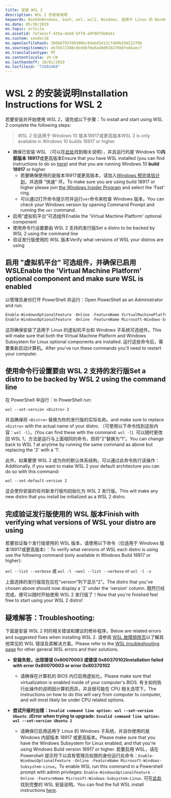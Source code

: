 ```yaml
---
title: 安装 WSL 2
description: WSL 2 的安装说明
keywords: BashOnWindows, bash, wsl, wsl2, Windows, 适用于 Linux 的 Windows 子系统, windowssubsystem, ubuntu, debian, suse, Windows 10, 安装
ms.date: 05/30/2019
ms.topic: article
ms.assetid: 7afaeacf-435a-4e58-bff0-a9f0d75b8a51
ms.custom: seodec18
ms.openlocfilehash: 386b6793f00300bc9dabd1613cfd69b19d222f0b
ms.sourcegitcommit: eb7b572388c6bddbf6e8ad8d01927660fe66aecf
ms.translationtype: MT
ms.contentlocale: zh-CN
ms.lasthandoff: 10/01/2019
ms.locfileid: "71692468"
---
```

# <a name="installation-instructions-for-wsl-2"></a><span data-ttu-id="6a1cd-104">WSL 2 的安装说明</span><span class="sxs-lookup"><span data-stu-id="6a1cd-104">Installation Instructions for WSL 2</span></span>

<span data-ttu-id="6a1cd-105">若要安装并开始使用 WSL 2，请完成以下步骤：</span><span class="sxs-lookup"><span data-stu-id="6a1cd-105">To install and start using WSL 2 complete the following steps:</span></span>

> <span data-ttu-id="6a1cd-106">WSL 2 仅适用于 Windows 10 版本18917或更高版本</span><span class="sxs-lookup"><span data-stu-id="6a1cd-106">WSL 2 is only available in Windows 10 builds 18917 or higher</span></span>

- <span data-ttu-id="6a1cd-107">确保已安装 WSL （可以在[此处](./install-win10.md)找到相关说明），并且运行的是 Windows 10**内部版本 18917**或更高版本</span><span class="sxs-lookup"><span data-stu-id="6a1cd-107">Ensure that you have WSL installed (you can find instructions to do so [here](./install-win10.md)) and that you are running Windows 10 **build 18917** or higher</span></span>
   - <span data-ttu-id="6a1cd-108">若要确保使用的是版本18917或更高版本，请加入[Windows 预览体验计划](https://insider.windows.com/en-us/)，并选择 "快速" 环。</span><span class="sxs-lookup"><span data-stu-id="6a1cd-108">To make sure you are using build 18917 or higher please join [the Windows Insider Program](https://insider.windows.com/en-us/) and select the 'Fast' ring.</span></span> 
   - <span data-ttu-id="6a1cd-109">可以通过打开命令提示符并运行`ver`命令来检查 Windows 版本。</span><span class="sxs-lookup"><span data-stu-id="6a1cd-109">You can check your Windows version by opening Command Prompt and running the `ver` command.</span></span>
- <span data-ttu-id="6a1cd-110">启用“虚拟机平台”可选组件</span><span class="sxs-lookup"><span data-stu-id="6a1cd-110">Enable the 'Virtual Machine Platform' optional component</span></span>
- <span data-ttu-id="6a1cd-111">使用命令行设置要由 WSL 2 支持的发行版</span><span class="sxs-lookup"><span data-stu-id="6a1cd-111">Set a distro to be backed by WSL 2 using the command line</span></span>
- <span data-ttu-id="6a1cd-112">验证发行版使用的 WSL 版本</span><span class="sxs-lookup"><span data-stu-id="6a1cd-112">Verify what versions of WSL your distros are using</span></span>

## <a name="enable-the-virtual-machine-platform-optional-component-and-make-sure-wsl-is-enabled"></a><span data-ttu-id="6a1cd-113">启用 "虚拟机平台" 可选组件，并确保已启用 WSL</span><span class="sxs-lookup"><span data-stu-id="6a1cd-113">Enable the 'Virtual Machine Platform' optional component and make sure WSL is enabled</span></span>

<span data-ttu-id="6a1cd-114">以管理员身份打开 PowerShell 并运行：</span><span class="sxs-lookup"><span data-stu-id="6a1cd-114">Open PowerShell as an Administrator and run:</span></span>

```powershell
Enable-WindowsOptionalFeature -Online -FeatureName VirtualMachinePlatform
Enable-WindowsOptionalFeature -Online -FeatureName Microsoft-Windows-Subsystem-Linux
```

<span data-ttu-id="6a1cd-115">这将确保安装了适用于 Linux 的虚拟机平台和 Windows 子系统可选组件。</span><span class="sxs-lookup"><span data-stu-id="6a1cd-115">This will make sure that both the Virtual Machine Platform and Windows Subsystem for Linux optional components are installed.</span></span> <span data-ttu-id="6a1cd-116">运行这些命令后，需要重新启动计算机。</span><span class="sxs-lookup"><span data-stu-id="6a1cd-116">After you've run these commands you'll need to restart your computer.</span></span> 

## <a name="set-a-distro-to-be-backed-by-wsl-2-using-the-command-line"></a><span data-ttu-id="6a1cd-117">使用命令行设置要由 WSL 2 支持的发行版</span><span class="sxs-lookup"><span data-stu-id="6a1cd-117">Set a distro to be backed by WSL 2 using the command line</span></span>

<span data-ttu-id="6a1cd-118">在 PowerShell 中运行：</span><span class="sxs-lookup"><span data-stu-id="6a1cd-118">In PowerShell run:</span></span>

`wsl --set-version <Distro> 2`

<span data-ttu-id="6a1cd-119">并且确保将 `<Distro>` 替换为你的发行版的实际名称。</span><span class="sxs-lookup"><span data-stu-id="6a1cd-119">and make sure to replace `<Distro>` with the actual name of your distro.</span></span> <span data-ttu-id="6a1cd-120">（可使用以下命令找到这些内容：`wsl -l`）。</span><span class="sxs-lookup"><span data-stu-id="6a1cd-120">(You can find these with the command: `wsl -l`).</span></span> <span data-ttu-id="6a1cd-121">可以随时更改回 WSL 1，方法是运行与上面相同的命令，但将“2”替换为“1”。</span><span class="sxs-lookup"><span data-stu-id="6a1cd-121">You can change back to WSL 1 at anytime by running the same command as above but replacing the '2' with a '1'.</span></span>

<span data-ttu-id="6a1cd-122">此外，如果要使 WSL 2 成为你的默认体系结构，可以通过此命令执行该操作：</span><span class="sxs-lookup"><span data-stu-id="6a1cd-122">Additionally, if you want to make WSL 2 your default architecture you can do so with this command:</span></span>

`wsl --set-default-version 2`

<span data-ttu-id="6a1cd-123">这会使你安装的任何新发行版均初始化为 WSL 2 发行版。</span><span class="sxs-lookup"><span data-stu-id="6a1cd-123">This will make any new distro that you install be initialized as a WSL 2 distro.</span></span>

## <a name="finish-with-verifying-what-versions-of-wsl-your-distro-are-using"></a><span data-ttu-id="6a1cd-124">完成验证发行版使用的 WSL 版本</span><span class="sxs-lookup"><span data-stu-id="6a1cd-124">Finish with verifying what versions of WSL your distro are using</span></span>

<span data-ttu-id="6a1cd-125">若要验证每个发行版使用的 WSL 版本，请使用以下命令（仅适用于 Windows 版本18917或更高版本）：</span><span class="sxs-lookup"><span data-stu-id="6a1cd-125">To verify what versions of WSL each distro is using use the following command (only available in Windows Build 18917 or higher):</span></span>

<span data-ttu-id="6a1cd-126">`wsl --list --verbose` 或 `wsl -l -v`</span><span class="sxs-lookup"><span data-stu-id="6a1cd-126">`wsl --list --verbose` or `wsl -l -v`</span></span>

<span data-ttu-id="6a1cd-127">上面选择的发行版现在应在“version”列下显示“2”。</span><span class="sxs-lookup"><span data-stu-id="6a1cd-127">The distro that you've chosen above should now display a '2' under the 'version' column.</span></span> <span data-ttu-id="6a1cd-128">既然已经完成，便可以随时开始使用 WSL 2 发行版了！</span><span class="sxs-lookup"><span data-stu-id="6a1cd-128">Now that you're finished feel free to start using your WSL 2 distro!</span></span> 

## <a name="troubleshooting"></a><span data-ttu-id="6a1cd-129">疑难解答：</span><span class="sxs-lookup"><span data-stu-id="6a1cd-129">Troubleshooting:</span></span> 

<span data-ttu-id="6a1cd-130">下面是安装 WSL 2 时的相关错误和建议的修补程序。</span><span class="sxs-lookup"><span data-stu-id="6a1cd-130">Below are related errors and suggested fixes when installing WSL 2.</span></span> <span data-ttu-id="6a1cd-131">请参阅 [WSL 故障排除页](troubleshooting.md)以了解其他常见的 WSL 错误及其解决方案。</span><span class="sxs-lookup"><span data-stu-id="6a1cd-131">Please refer to the [WSL troubleshooting page](troubleshooting.md) for other general WSL errors and their solutions.</span></span>

* <span data-ttu-id="6a1cd-132">**安装失败，出现错误 0x80070003 或错误 0x80370102**</span><span class="sxs-lookup"><span data-stu-id="6a1cd-132">**Installation failed with error 0x80070003 or error 0x80370102**</span></span>
    * <span data-ttu-id="6a1cd-133">请确保在计算机的 BIOS 内已启用虚拟化。</span><span class="sxs-lookup"><span data-stu-id="6a1cd-133">Please make sure that virtualization is enabled inside of your computer's BIOS.</span></span> <span data-ttu-id="6a1cd-134">有关如何执行此操作的说明因计算机而异，并且很可能在 CPU 相关选项下。</span><span class="sxs-lookup"><span data-stu-id="6a1cd-134">The instructions on how to do this will vary from computer to computer, and will most likely be under CPU related options.</span></span>
   
* <span data-ttu-id="6a1cd-135">**尝试升级时出错：`Invalid command line option: wsl --set-version Ubuntu 2`**</span><span class="sxs-lookup"><span data-stu-id="6a1cd-135">**Error when trying to upgrade: `Invalid command line option: wsl --set-version Ubuntu 2`**</span></span>
    * <span data-ttu-id="6a1cd-136">请确保已启用适用于 Linux 的 Windows 子系统，并且你使用的是 Windows 内部版本 18917 或更高版本。</span><span class="sxs-lookup"><span data-stu-id="6a1cd-136">Please make sure that you have the Windows Subsystem for Linux enabled, and that you're using Windows Build version 18917 or higher.</span></span> <span data-ttu-id="6a1cd-137">若要启用 WSL，请在 Powershell 提示符下以具有管理员权限的身份运行此命令：`Enable-WindowsOptionalFeature -Online -FeatureName Microsoft-Windows-Subsystem-Linux`。</span><span class="sxs-lookup"><span data-stu-id="6a1cd-137">To enable WSL run this command in a Powershell prompt with admin privileges: `Enable-WindowsOptionalFeature -Online -FeatureName Microsoft-Windows-Subsystem-Linux`.</span></span> <span data-ttu-id="6a1cd-138">可在[此处](./install-win10.md)找到完整的 WSL 安装说明。</span><span class="sxs-lookup"><span data-stu-id="6a1cd-138">You can find the full WSL install instructions [here](./install-win10.md).</span></span>